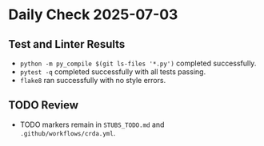 # Daily Check 2025-07-03

## Test and Linter Results
- `python -m py_compile $(git ls-files '*.py')` completed successfully.
- `pytest -q` completed successfully with all tests passing.
- `flake8` ran successfully with no style errors.

## TODO Review
- TODO markers remain in `STUBS_TODO.md` and `.github/workflows/crda.yml`.
